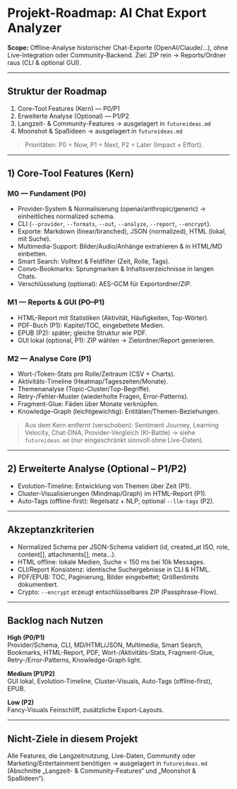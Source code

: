 # Projekt-Roadmap: AI Chat Export Analyzer

**Scope:** Offline-Analyse historischer Chat-Exporte (OpenAI/Claude/…), ohne Live-Integration oder Community-Backend. Ziel: ZIP rein → Reports/Ordner raus (CLI & optional GUI).

---

## Struktur der Roadmap
1. Core-Tool Features (Kern) — P0/P1
2. Erweiterte Analyse (Optional) — P1/P2
3. Langzeit- & Community-Features → ausgelagert in `futureideas.md`
4. Moonshot & Spaßideen → ausgelagert in `futureideas.md`

> Prioritäten: P0 = Now, P1 = Next, P2 = Later (Impact × Effort).

---

## 1) Core-Tool Features (Kern)

### M0 — Fundament (P0)
- Provider-System & Normalisierung (openai/anthropic/generic) → einheitliches normalized schema.
- CLI (`--provider`, `--formats`, `--out`, `--analyze`, `--report`, `--encrypt`).
- Exporte: Markdown (linear/branched), JSON (normalized), HTML (lokal, mit Suche).  
- Multimedia-Support: Bilder/Audio/Anhänge extrahieren & in HTML/MD einbetten.
- Smart Search: Volltext & Feldfilter (Zeit, Rolle, Tags).
- Convo-Bookmarks: Sprungmarken & Inhaltsverzeichnisse in langen Chats.
- Verschlüsselung (optional): AES-GCM für Exportordner/ZIP.

### M1 — Reports & GUI (P0–P1)
- HTML-Report mit Statistiken (Aktivität, Häufigkeiten, Top-Wörter).
- PDF-Buch (P1): Kapitel/TOC, eingebettete Medien.
- EPUB (P2): später; gleiche Struktur wie PDF.
- GUI lokal (optional, P1): ZIP wählen → Zielordner/Report generieren.

### M2 — Analyse Core (P1)
- Wort-/Token-Stats pro Rolle/Zeitraum (CSV + Charts).
- Aktivitäts-Timeline (Heatmap/Tageszeiten/Monate).
- Themenanalyse (Topic-Cluster/Top-Begriffe).  
- Retry-/Fehler-Muster (wiederholte Fragen, Error-Patterns).
- Fragment-Glue: Fäden über Monate verknüpfen.
- Knowledge-Graph (leichtgewichtig): Entitäten/Themen-Beziehungen.

> Aus dem Kern entfernt (verschoben): Sentiment Journey, Learning Velocity, Chat-DNA, Provider-Vergleich (KI-Battle) → siehe `futureideas.md` (nur eingeschränkt sinnvoll ohne Live-Daten).

---

## 2) Erweiterte Analyse (Optional – P1/P2)
- Evolution-Timeline: Entwicklung von Themen über Zeit (P1).
- Cluster-Visualisierungen (Mindmap/Graph) im HTML-Report (P1).
- Auto-Tags (offline-first): Regelsatz + NLP; optional `--llm-tags` (P2).

---

## Akzeptanzkriterien
- Normalized Schema per JSON-Schema validiert (id, created_at ISO, role, content[], attachments[], meta…).
- HTML offline: lokale Medien, Suche < 150 ms bei 10k Messages.
- CLI/Report Konsistenz: identische Suchergebnisse in CLI & HTML.
- PDF/EPUB: TOC, Paginierung, Bilder eingebettet; Größenlimits dokumentiert.
- Crypto: `--encrypt` erzeugt entschlüsselbares ZIP (Passphrase-Flow).

---

## Backlog nach Nutzen
**High (P0/P1)**  
Provider/Schema, CLI, MD/HTML/JSON, Multimedia, Smart Search, Bookmarks, HTML-Report, PDF, Wort-/Aktivitäts-Stats, Fragment-Glue, Retry-/Error-Patterns, Knowledge-Graph light.

**Medium (P1/P2)**  
GUI lokal, Evolution-Timeline, Cluster-Visuals, Auto-Tags (offline-first), EPUB.

**Low (P2)**  
Fancy-Visuals Feinschliff, zusätzliche Export-Layouts.

---

## Nicht-Ziele in diesem Projekt
Alle Features, die Langzeitnutzung, Live-Daten, Community oder Marketing/Entertainment benötigen → ausgelagert in `futureideas.md` (Abschnitte „Langzeit- & Community-Features“ und „Moonshot & Spaßideen“).
